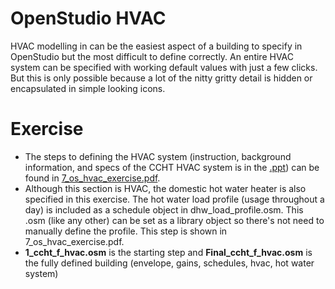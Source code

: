 # OpenStudio HVAC
HVAC modelling in  can be the easiest aspect of a building to specify in OpenStudio but the most difficult to define correctly. An entire HVAC system can be specified with working default values with just a few clicks. But this is only possible because a lot of the nitty gritty detail is hidden or encapsulated in simple looking icons.

# Exercise
* The steps to defining the HVAC system (instruction, background information, and specs of the CCHT HVAC system is in the [.ppt](https://github.com/edwardv720/os_workshop/blob/main/An%20introduction%20to%20%20OpenStudio%20%26%20Energyplus.pptx)) can be found in [7_os_hvac_exercise.pdf](7_os_hvac_exercise.pdf).
* Although this section is HVAC, the domestic hot water heater is also specified in this exercise. The hot water load profile (usage throughout a day) is included as a schedule object in dhw_load_profile.osm. This .osm (like any other) can be set as a library object so there's not need to manually define the profile. This step is shown in 7_os_hvac_exercise.pdf.
* **1_ccht_f_hvac.osm** is the starting step and **Final_ccht_f_hvac.osm** is the fully defined building (envelope, gains, schedules, hvac, hot water system)
